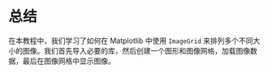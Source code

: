 # 总结

在本教程中，我们学习了如何在 Matplotlib 中使用 `ImageGrid` 来排列多个不同大小的图像。我们首先导入必要的库，然后创建一个图形和图像网格，加载图像数据，最后在图像网格中显示图像。
